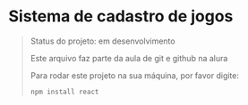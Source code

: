 <h1>Sistema de cadastro de jogos</h1>

> Status do projeto: em desenvolvimento
>
> Este arquivo faz parte da aula de git e github na alura
> 
> Para rodar este projeto na sua máquina, por favor digite:
> ```
> npm install react
> ```
> 
